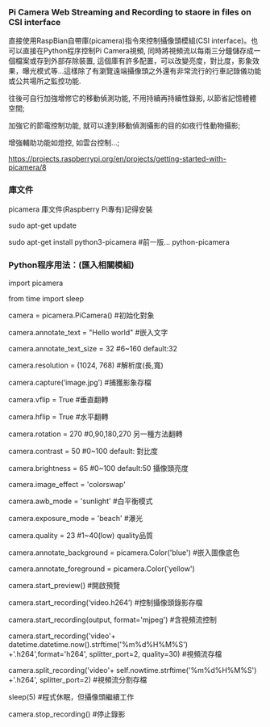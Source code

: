 ### Pi Camera Web Streaming and Recording to staore in files on CSI interface
直接使用RaspBian自帶庫(picamera)指令來控制攝像頭模組(CSI interface)。也可以直接在Python程序控制Pi Camera視頻, 同時將視頻流以每兩三分鐘儲存成一個檔案或存到外部存除裝置, 這個庫有許多配置，可以改變亮度，對比度，影象效果，曝光模式等...這樣除了有瀏覽遠端攝像頭之外還有非常流行的行車記錄儀功能或公共場所之監控功能.

往後可自行加強增修它的移動偵測功能, 不用持續再持續性錄影, 以節省記憶體體空間;

加強它的節電控制功能, 就可以達到移動偵測攝影的目的如夜行性動物攝影;

增強輔助功能如燈控, 如雲台控制...;

https://projects.raspberrypi.org/en/projects/getting-started-with-picamera/8
### 庫文件
picamera 庫文件(Raspberry Pi專有)記得安裝

sudo apt-get update

sudo apt-get install python3-picamera  #前一版... python-picamera

### Python程序用法：(匯入相關模組)
import picamera

from time import sleep

camera = picamera.PiCamera()    #初始化對象

camera.annotate_text = "Hello world"    #嵌入文字

camera.annotate_text_size = 32  #6~160 default:32

camera.resolution = (1024, 768) #解析度(長,寬)

camera.capture(‘image.jpg’) #捕獲影象存檔

camera.vflip = True #垂直翻轉

camera.hflip = True #水平翻轉

camera.rotation = 270   #0,90,180,270 另一種方法翻轉

camera.contrast = 50    #0~100 default:  對比度

camera.brightness = 65  #0~100 default:50 攝像頭亮度

camera.image_effect = 'colorswap'

camera.awb_mode = 'sunlight'   #白平衡模式

camera.exposure_mode = 'beach' #瀑光

camera.quality = 23 #1~40(low) quality品質

camera.annotate_background = picamera.Color('blue') #嵌入圖像底色

camera.annotate_foreground = picamera.Color('yellow')

camera.start_preview()  #開啟預覽

camera.start_recording(‘video.h264’)    #控制攝像頭錄影存檔

camera.start_recording(output, format='mjpeg')  #含視頻流控制

camera.start_recording('video'+ datetime.datetime.now().strftime('%m%d%H%M%S') +'.h264',format='h264', splitter_port=2, quality=30)  #視頻流存檔

camera.split_recording('video'+ self.nowtime.strftime('%m%d%H%M%S') +'.h264', splitter_port=2) #視頻流分割存檔


sleep(5)    #程式休眠，但攝像頭繼續工作

camera.stop_recording() #停止錄影

